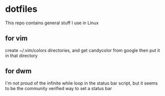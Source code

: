 # dotfiles
This repo contains general stuff I use in Linux

## for vim
create ~/.vim/colors directories, and get candycolor from google then put it in that directory

## for dwm
I'm not proud of the infinite while loop in the status bar script, but it seems to be the community verified way to set a status bar 
